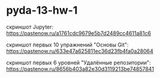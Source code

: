 # pyda-13-hw-1

скриншот Jupyter: https://pastenow.ru/a1761cdc9679e5b7d2489cc4611a81c6

скриншот первых 10 упражнений "Основы Git": https://pastenow.ru/633e47a625811ec36d23fb4fa0a28064

скриншот первых 6 уровней "Удалённые репозитории": https://pastenow.ru/8656b403a82e30d3119213be74857841
